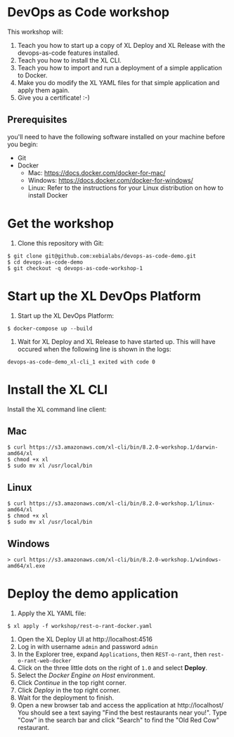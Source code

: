 # DevOps as Code workshop

This workshop will:

1. Teach you how to start up a copy of XL Deploy and XL Release with the devops-as-code features installed.
2. Teach you how to install the XL CLI.
3. Teach you how to import and run a deployment of a simple application to Docker.
4. Make you do modify the XL YAML files for that simple application and apply them again.
5. Give you a certificate! :-)

## Prerequisites

you'll need to have the following software installed on your machine before you begin:
* Git
* Docker
  * Mac: https://docs.docker.com/docker-for-mac/
  * Windows: https://docs.docker.com/docker-for-windows/
  * Linux: Refer to the instructions for your Linux distribution on how to install Docker


# Get the workshop

1. Clone this repository with Git:
```
$ git clone git@github.com:xebialabs/devops-as-code-demo.git
$ cd devops-as-code-demo
$ git checkout -q devops-as-code-workshop-1
```

# Start up the XL DevOps Platform

1. Start up the XL DevOps Platform:
```
$ docker-compose up --build
```

1. Wait for XL Deploy and XL Release to have started up. This will have occured when the following line is shown in the logs:
```
devops-as-code-demo_xl-cli_1 exited with code 0
```

# Install the XL CLI

Install the XL command line client:

## Mac
```
$ curl https://s3.amazonaws.com/xl-cli/bin/8.2.0-workshop.1/darwin-amd64/xl
$ chmod +x xl
$ sudo mv xl /usr/local/bin
```

## Linux
```
$ curl https://s3.amazonaws.com/xl-cli/bin/8.2.0-workshop.1/linux-amd64/xl
$ chmod +x xl
$ sudo mv xl /usr/local/bin
```

## Windows
```
> curl https://s3.amazonaws.com/xl-cli/bin/8.2.0-workshop.1/windows-amd64/xl.exe
```

# Deploy the demo application

1. Apply the XL YAML file:
```
$ xl apply -f workshop/rest-o-rant-docker.yaml
```
1. Open the XL Deploy UI at http://localhost:4516
1. Log in with username `admin` and password `admin`
1. In the Explorer tree, expand `Applications`, then `REST-o-rant`, then `rest-o-rant-web-docker`
1. Click on the three little dots on the right of `1.0` and select **Deploy**.
1. Select the *Docker Engine on Host* environment.
1. Click *Continue* in the top right corner.
1. Click *Deploy* in the top right corner.
1. Wait for the deployment to finish.
1. Open a new browser tab and access the application at http://localhost/
You should see a text saying "Find the best restaurants near you!".
Type "Cow" in the search bar and click "Search" to find the "Old Red Cow" restaurant.
